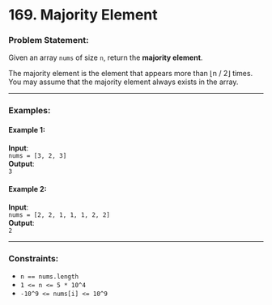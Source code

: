 # 169. Majority Element

### Problem Statement:
Given an array `nums` of size `n`, return the **majority element**.

The majority element is the element that appears more than ⌊n / 2⌋ times. You may assume that the majority element always exists in the array.

---

### Examples:

#### Example 1:
**Input**:  
`nums = [3, 2, 3]`  
**Output**:  
`3`

#### Example 2:
**Input**:  
`nums = [2, 2, 1, 1, 1, 2, 2]`  
**Output**:  
`2`

---

### Constraints:
- `n == nums.length`
- `1 <= n <= 5 * 10^4`
- `-10^9 <= nums[i] <= 10^9`